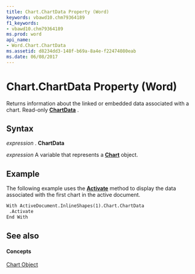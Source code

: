 ```yaml
---
title: Chart.ChartData Property (Word)
keywords: vbawd10.chm79364189
f1_keywords:
- vbawd10.chm79364189
ms.prod: word
api_name:
- Word.Chart.ChartData
ms.assetid: d8234dd3-148f-b69a-8a4e-f22474080eab
ms.date: 06/08/2017
---
```



# Chart.ChartData Property (Word)

Returns information about the linked or embedded data associated with a chart. Read-only  **[ChartData](chartdata-object-word.md)** .


## Syntax

 _expression_ . **ChartData**

 _expression_ A variable that represents a **[Chart](chart-object-word.md)** object.


## Example

The following example uses the  **[Activate](chartdata-activate-method-word.md)** method to display the data associated with the first chart in the active document.


```vb
With ActiveDocument.InlineShapes(1).Chart.ChartData 
 .Activate 
End With
```


## See also


#### Concepts


[Chart Object](chart-object-word.md)


